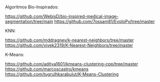 Algoritmos Bio-Inspirados:

https://github.com/WebisD/bio-inspired-medical-image-segmentation/tree/main
https://github.com/7ossam81/EvoloPy/tree/master

KNN:

https://github.com/mddragnev/k-nearest-neighbors/tree/master
https://github.com/vivek2319/K-Nearest-Neighbors/tree/master

K-Means:

https://github.com/aditya1601/kmeans-clustering-cpp/tree/master
https://github.com/marcoscastro/kmeans
https://github.com/tugrulhkarabulut/K-Means-Clustering
